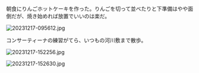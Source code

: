 朝食にりんごホットケーキを作った。りんごを切って並べたりと下準備はやや面倒だが、焼き始めれば放置でいいのは楽だ。

![20231217-095612.jpg](https://ceshmina-photos.s3.ap-northeast-1.amazonaws.com/medium/202312/20231217-095612.jpg)

コンサーティーナの練習がてら、いつもの河川敷まで散歩。

![20231217-152256.jpg](https://ceshmina-photos.s3.ap-northeast-1.amazonaws.com/medium/202312/20231217-152256.jpg)

![20231217-152630.jpg](https://ceshmina-photos.s3.ap-northeast-1.amazonaws.com/medium/202312/20231217-152630.jpg)